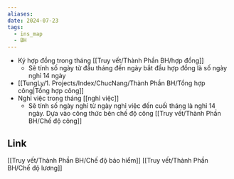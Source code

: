 ```yaml
---
aliases: 
date: 2024-07-23
tags:
  - ins_map
  - BH
---
```

- Ký hợp đồng trong tháng [[Truy vết/Thành Phần BH/hợp đồng]]
	- Sẽ tính số ngày từ đầu tháng đến ngày bắt đầu hợp đồng là số ngày nghỉ 14 ngày
- [[TungLy/1. Projects/Index/ChucNang/Thành Phần BH/Tổng hợp công|Tổng hợp công]]
- Nghỉ việc trong tháng [[nghỉ việc]]
	- Sẽ tính số ngày nghỉ từ ngày nghỉ việc đến cuối tháng là nghỉ 14 ngày. Dựa vào công thức bên chế độ công [[Truy vết/Thành Phần BH/Chế độ công]]

## Link
[[Truy vết/Thành Phần BH/Chế độ bảo hiểm]]
[[Truy vết/Thành Phần BH/Chế độ lương]]